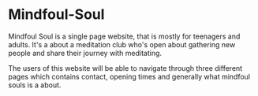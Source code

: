 # Mindfoul-Soul
Mindfoul Soul is a single page website, that is mostly for teenagers and adults. It's a about a meditation club who's open about gathering new people and share their journey with meditating.

The users of this website will be able to navigate through three different pages which contains contact, opening times and generally what mindfoul souls is a about.